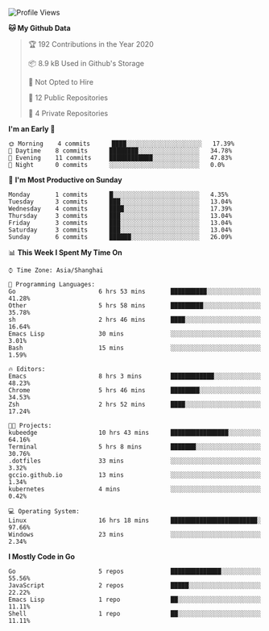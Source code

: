 <!--START_SECTION:waka-->
![Profile Views](http://img.shields.io/badge/Profile%20Views-56-blue)

**🐱 My Github Data** 

> 🏆 192 Contributions in the Year 2020
 > 
> 📦 8.9 kB Used in Github's Storage 
 > 
> 🚫 Not Opted to Hire
 > 
> 📜 12 Public Repositories 
 > 
> 🔑 4 Private Repositories  
 > 
**I'm an Early 🐤** 

```text
🌞 Morning    4 commits      ████░░░░░░░░░░░░░░░░░░░░░   17.39% 
🌆 Daytime    8 commits      ████████░░░░░░░░░░░░░░░░░   34.78% 
🌃 Evening    11 commits     ████████████░░░░░░░░░░░░░   47.83% 
🌙 Night      0 commits      ░░░░░░░░░░░░░░░░░░░░░░░░░   0.0%

```
📅 **I'm Most Productive on Sunday** 

```text
Monday       1 commits      █░░░░░░░░░░░░░░░░░░░░░░░░   4.35% 
Tuesday      3 commits      ███░░░░░░░░░░░░░░░░░░░░░░   13.04% 
Wednesday    4 commits      ████░░░░░░░░░░░░░░░░░░░░░   17.39% 
Thursday     3 commits      ███░░░░░░░░░░░░░░░░░░░░░░   13.04% 
Friday       3 commits      ███░░░░░░░░░░░░░░░░░░░░░░   13.04% 
Saturday     3 commits      ███░░░░░░░░░░░░░░░░░░░░░░   13.04% 
Sunday       6 commits      ██████░░░░░░░░░░░░░░░░░░░   26.09%

```


📊 **This Week I Spent My Time On** 

```text
⌚︎ Time Zone: Asia/Shanghai

💬 Programming Languages: 
Go                       6 hrs 53 mins       ██████████░░░░░░░░░░░░░░░   41.28% 
Other                    5 hrs 58 mins       █████████░░░░░░░░░░░░░░░░   35.78% 
sh                       2 hrs 46 mins       ████░░░░░░░░░░░░░░░░░░░░░   16.64% 
Emacs Lisp               30 mins             ░░░░░░░░░░░░░░░░░░░░░░░░░   3.01% 
Bash                     15 mins             ░░░░░░░░░░░░░░░░░░░░░░░░░   1.59%

🔥 Editors: 
Emacs                    8 hrs 3 mins        ████████████░░░░░░░░░░░░░   48.23% 
Chrome                   5 hrs 46 mins       ████████░░░░░░░░░░░░░░░░░   34.53% 
Zsh                      2 hrs 52 mins       ████░░░░░░░░░░░░░░░░░░░░░   17.24%

🐱‍💻 Projects: 
kubeedge                 10 hrs 43 mins      ████████████████░░░░░░░░░   64.16% 
Terminal                 5 hrs 8 mins        ███████░░░░░░░░░░░░░░░░░░   30.76% 
.dotfiles                33 mins             ░░░░░░░░░░░░░░░░░░░░░░░░░   3.32% 
gccio.github.io          13 mins             ░░░░░░░░░░░░░░░░░░░░░░░░░   1.34% 
kubernetes               4 mins              ░░░░░░░░░░░░░░░░░░░░░░░░░   0.42%

💻 Operating System: 
Linux                    16 hrs 18 mins      ████████████████████████░   97.66% 
Windows                  23 mins             ░░░░░░░░░░░░░░░░░░░░░░░░░   2.34%

```

**I Mostly Code in Go** 

```text
Go                       5 repos             ██████████████░░░░░░░░░░░   55.56% 
JavaScript               2 repos             █████░░░░░░░░░░░░░░░░░░░░   22.22% 
Emacs Lisp               1 repo              ██░░░░░░░░░░░░░░░░░░░░░░░   11.11% 
Shell                    1 repo              ██░░░░░░░░░░░░░░░░░░░░░░░   11.11%

```



<!--END_SECTION:waka-->
